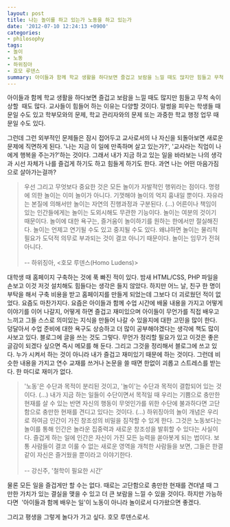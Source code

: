 ```yaml
---
layout: post
title: 나는 놀이를 하고 있는가 노동을 하고 있는가
date: '2012-07-10 12:24:13 +0900'
categories:
- philosophy
tags:
- 놀이
- 노동
- 하위징아
- 호모 루덴스
summary: 아이들과 함께 학교 생활을 하다보면 즐겁고 보람을 느낄 때도 많지만 힘들고 무척 속이 상할 &nbsp;때도 많다. 교사들이 힘들어 하는 이유는 다양할 것이다. 말썽을 피우는 학생들 때문일 수도 있고 학부모와의 문제, 학교 관리자와의 문제 또는 과중한 학교 행정 업무 때문일 수도 있다.
---
```

아이들과 함께 학교 생활을 하다보면 즐겁고 보람을 느낄 때도 많지만 힘들고 무척 속이 상할 &nbsp;때도 많다. 교사들이 힘들어 하는 이유는 다양할 것이다. 말썽을 피우는 학생들 때문일 수도 있고 학부모와의 문제, 학교 관리자와의 문제 또는 과중한 학교 행정 업무 때문일 수도 있다.

그런데 그런 외부적인 문제들은 잠시 접어두고 교사로서의 나 자신을 되돌아보면 새로운 문제에 직면하게 된다. '나는 지금 이 일에 만족하며 살고 있는가?', '교사라는 직업이 나에게 행복을 주는가?'하는 것이다. 그래서 내가 지금 하고 있는 일을 바라보는 나의 생각과 시선 자체가 나를 즐겁게 하기도 하고 힘들게 하기도 한다. 과연 나는 어떤 마음가짐으로 살아가는걸까?

>우선 그리고 무엇보다 중요한 것은 모든 놀이가 자발적인 행위라는 점이다. 명령에 의한 놀이는 이미 놀이가 아니다. 기껏해야 놀이의 억지 흉내일 뿐이다. 자유라는 본질에 의해서만 놀이는 자연의 진행과정과 구분된다. (...) 어른이나 책임이 있는 인간들에게는 놀이는 도외시해도 무관한 기능이다. 놀이는 여분의 것이기 때문이다. 놀이에 대한 욕구는, 즐거움이 놀이하기를 원하는 한에서만 절실해진다. 놀이는 언제고 연기될 수도 있고 중지될 수도 있다. 왜냐하면 놀이는 물리적 필요가 도덕적 의무로 부과되는 것이 결코 아니기 때문이다. 놀이는 임무가 전혀 아니다.
<br /><br />
--&nbsp;하위징아, <호모 루덴스(Homo Ludens)>

대학생 때 홈페이지 구축하는 것에 푹 빠진 적이 있다. 밤새 HTML&#47;CSS, PHP 파일을 손보고 이것 저것 설치해도 힘들다는 생각은 들지 않았다. 하지만 어느 날, 친구 한 명이 부탁을 해서 구축 비용을 받고 홈페이지를 만들게 되었는데 그보다 더 괴로웠던 적이 없었다.
요즘도 마찬가지다. 요즘은 아이들과 함께 수업 시간에 배울 내용을 가지고 어떻게 이야기를 이어 나갈지, 어떻게 하면 즐겁고 재미있으며 아이들이 무언가를 직접 배우고 느끼고 그들 스스로 의미있는 지식을 만들어 나갈 수 있을지에 대한 고민을 많이 한다. 덩달아서 수업 준비에 대한 욕구도 상승하고 더 많이 공부해야겠다는 생각에 책도 많이 사보고 있다.
블로그에 글을 쓰는 것도 그렇다. 무언가 정리할 필요가 있고 이것은 좋은 글감이 되겠다 싶으면 즉시 메모를 해 둔다. 그리고 그것을 정리해서 블로그에 쓰고 있다. 누가 시켜서 하는 것이 아니라 내가 즐겁고 재미있기 때문에 하는 것이다. 그런데 비슷한 내용을 가지고 연수 교재를 쓰거나 논문을 쓸 때면 한없이 괴롭고 스트레스를 받는다. 한 마디로 재미가 없다.

>'노동'은 수단과 목적이 분리된 것이고, '놀이'는 수단과 목적이 결합되어 있는 것이다. (...) 내가 지금 하는 일들이 수단이면서 목적일 때 우리는 기쁨으로 충만한 현재를 살 수 있는 반면 자신의 행동이 무엇인가를 위한 수단에 불과하다면 고단함으로 충만한 현재를 견디고 있다는 것이다. (...) 하위징아의 놀이 개념은 우리로 하여금 인간이 가진 창조성의 비밀을 짐작할 수 있게 한다. 그것은 노동보다는 놀이를 통해 인간은 놀라운 집중력과 새로운 창조성을 발휘할 수 있다는 사실이다. 즐겁게 하는 일에 인간은 자신이 가진 모든 능력을 쏟아봇게 되는 법이다. 보통 사람들이 결코 이룰 수 없는 새로운 영역을 개척한 사람들을 보면, 그들은 한결같이 자신은 즐거웠을 뿐이라고 이야기한다.
<br /><br />
--&nbsp;강신주, '철학이 필요한 시간'

물론 모든 일을 즐겁게만 할 수는 없다. 때로는 고단함으로 충만한 현재를 견뎌낼 때 그만한 가치가 있는 결실을 맺을 수 있고 더 큰 보람을 느낄 수 있을 것이다. 하지만 가능하다면 &nbsp;'아이들과 함께 배우는 일'이 노동이 아니라 놀이로서 다가왔으면 좋겠다.

그리고 평생을 그렇게 놀다가 가고 싶다. 호모 루덴스로서.